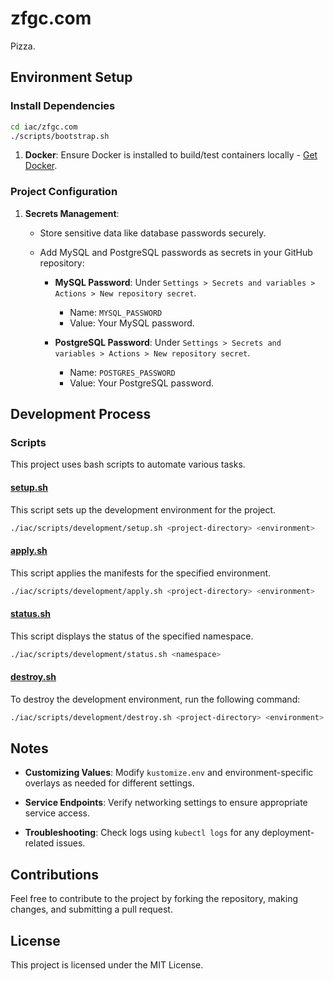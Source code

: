 # zfgc.com

Pizza.

## Environment Setup

### Install Dependencies

   ```bash
   cd iac/zfgc.com
   ./scripts/bootstrap.sh
   ```

1. **Docker**: Ensure Docker is installed to build/test containers locally - [Get Docker](https://docs.docker.com/get-docker/).

### Project Configuration

1. **Secrets Management**:
   - Store sensitive data like database passwords securely.
   - Add MySQL and PostgreSQL passwords as secrets in your GitHub repository:

     - **MySQL Password**: Under `Settings > Secrets and variables > Actions > New repository secret`.
       - Name: `MYSQL_PASSWORD`
       - Value: Your MySQL password.

     - **PostgreSQL Password**: Under `Settings > Secrets and variables > Actions > New repository secret`.
       - Name: `POSTGRES_PASSWORD`
       - Value: Your PostgreSQL password.

## Development Process

### Scripts

This project uses bash scripts to automate various tasks.

#### [setup.sh](./scripts/development/setup.sh)

This script sets up the development environment for the project.

```bash
./iac/scripts/development/setup.sh <project-directory> <environment>
```

#### [apply.sh](./scripts/development/apply.sh)

This script applies the manifests for the specified environment.

```bash
./iac/scripts/development/apply.sh <project-directory> <environment>
```

#### [status.sh](./scripts/development/status.sh)

This script displays the status of the specified namespace.

```bash
./iac/scripts/development/status.sh <namespace>
```

#### [destroy.sh](./scripts/development/destroy.sh)

To destroy the development environment, run the following command:

```bash
./iac/scripts/development/destroy.sh <project-directory> <environment>
```

## Notes

- **Customizing Values**:
  Modify `kustomize.env` and environment-specific overlays as needed for different settings.
  
- **Service Endpoints**:
  Verify networking settings to ensure appropriate service access.

- **Troubleshooting**:
  Check logs using `kubectl logs` for any deployment-related issues.

## Contributions

Feel free to contribute to the project by forking the repository, making changes, and submitting a pull request.

## License

This project is licensed under the MIT License.
